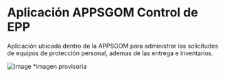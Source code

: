 # Aplicación APPSGOM Control de EPP

Aplicación ubicada dentro de la APPSGOM para administrar las solicitudes de equipos de protección personal, ademas de las entrega e inventarios.

![image](https://github.com/repocygsa/controlEpp/assets/9118749/f0477ce1-d1d4-41aa-b45f-1eb5658c3ca8)
*imagen provisoria

